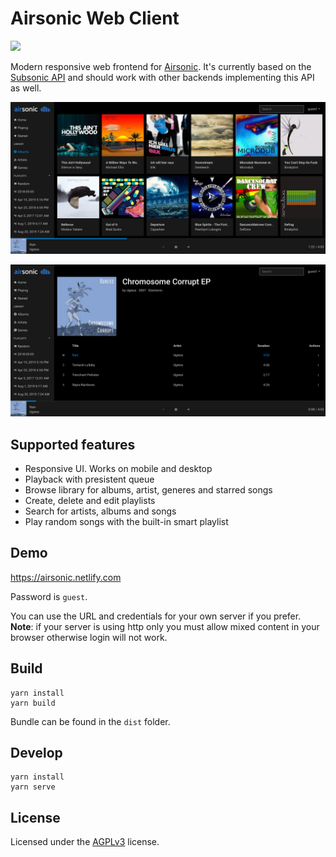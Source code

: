 # Airsonic Web Client

[![](https://github.com/tamland/airsonic-frontend/workflows/CI/badge.svg)](https://github.com/tamland/airsonic-frontend/actions)

Modern responsive web frontend for [Airsonic](https://github.com/airsonic/airsonic). It's currently based on the [Subsonic API](http://www.subsonic.org/pages/api.jsp) and should work with other backends implementing this API as well.

![Screenshot](screenshots/albumlist.jpg)

![Screenshot](screenshots/album.png)


## Supported features
- Responsive UI. Works on mobile and desktop
- Playback with presistent queue
- Browse library for albums, artist, generes and starred songs
- Create, delete and edit playlists
- Search for artists, albums and songs
- Play random songs with the built-in smart playlist


## Demo

https://airsonic.netlify.com

Password is `guest`.

You can use the URL and credentials for your own server if you prefer. **Note**: if your server is using http only you must allow mixed content in your browser otherwise login will not work.


## Build

```
yarn install
yarn build
```

Bundle can be found in the `dist` folder.


## Develop

```
yarn install
yarn serve
```


## License

Licensed under the [AGPLv3](LICENSE) license.
